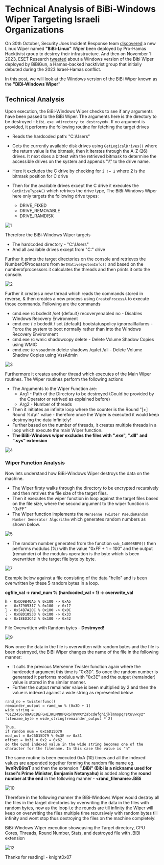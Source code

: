 # Technical Analysis of BiBi-Windows Wiper Targeting Israeli Organizations

On 30th October, Security Joes Incident Response team [discovered](https://www.securityjoes.com/post/bibi-linux-a-new-wiper-dropped-by-pro-hamas-hacktivist-group) a new Linux Wiper named **"BiBi-Linux"** Wiper been deployed by Pro-Hamas Hacktivist group to destroy their infrastructure. And then on November 1 2023, ESET Research [tweeted](https://twitter.com/ESETresearch/status/1719437301900595444) about a Windows version of the Bibi Wiper deployed by BiBiGun, a Hamas-backed hacktivist group that initially debuted during the 2023 Israel-Hamas conflict.

In this post, we will look at the Windows version of the BiBi Wiper known as the **"BiBi-Windows Wiper"**

## Technical Analysis

Upon execution, the BiBi-Windows Wiper checks to see if any arguments have been passed to the BiBi Wiper. The arguments here is the directory to be destroyed - `bibi.exe <directory_to_destroyed>`. If no argument is provided, it performs the following routine for fetching the target drives

- Reads the hardcoded path: "C:\Users"
- Gets the currently available disk drives using `GetLogicalDrives()` where the return value is the bitmask, then it iterates through the A-Z (26) drives. It next does a bittest with the retrieved bitmask to determine the accessible drives on the system and appends ":\\" to the drive name.
- Here it excludes the C drive by checking for `i != 2` where 2 is the bitmask position for C drive
- Then for the available drives except the C drive it executes the `GetDriveTypeA()` which retrives the drive type, The BiBi-Windows Wiper here only targets the following drive types:

  - DRIVE_FIXED
  - DRIVE_REMOVABLE
  - DRIVE_RAMDISK

![1](https://github.com/knight0x07/BiBi-Windows-Wiper-Analysis/assets/60843949/44f0d6bd-2ea6-4d93-8f4f-208f7b73126e)

Therefore the BiBi-Windows Wiper targets
- The hardcoded directory - "C:\Users"
- And all available drives except from "C:\" drive

Further it prints the target directories on the console and retrieves the NumberOfProcessors from `GetNativeSystemInfo()` and based on the numberofprocessors it calculates the threads and then prints it onto the console.

![2](https://github.com/knight0x07/BiBi-Windows-Wiper-Analysis/assets/60843949/4828d72d-058c-4e5e-8602-a51077c45a4f)

Further it creates a new thread which reads the commands stored in reverse, & then creates a new process using `CreateProcessA` to execute those commands. Following are the commands

- cmd.exe /c bcdedit /set {default} recoveryenabled no - Disables Windows Recovery Environment 
- cmd.exe / c bcdedit / set {default} bootstatuspolicy ignoreallfailures - Force the system to boot normally rather than into the Windows Recovery Environment
- cmd.exe /c wmic shadowcopy delete - Delete Volume Shadow Copies using WMIC
- cmd.exe /c  vssadmin delete   shadows /quIet /all - Delete Volume Shadow Copies using VssAdmin

![3](https://github.com/knight0x07/BiBi-Windows-Wiper-Analysis/assets/60843949/c345a18d-df95-4515-9a0d-db075e7c3080)

Furthermore it creates another thread which executes of the Main Wiper routines. The Wiper routines perform the following actions

- The Arguments to the Wiper Function are:
	- Arg1 - Path of the Directory to be destroyed (Could be provided by the Operator or retrived as explained before)
	- Arg2 - Number of threads
- Then it initiates an infinite loop where the counter is the Round "[+] Round %d\n" value - therefore once the Wiper is executed it would keep destroying the data infinitely!
- Further based on the number of threads, it creates multiple threads in a loop which execute the main Wiper function.
- **The BiBi-Windows wiper excludes the files with ".exe", ".dll" and ".sys" extension**

![4](https://github.com/knight0x07/BiBi-Windows-Wiper-Analysis/assets/60843949/cd0ea284-eb37-413b-a245-78d81d759382)

### Wiper Function Analysis

Now lets understand how BiBi-Windows Wiper destroys the data on the machine.

- The Wiper firsty walks through the directory to be encrypted recursively and then retrives the file size of the target files.
- Then it executes the wiper function in loop against the target files based on the file size, where the second argument to the wiper function is "0xFF"
- The Wiper function implements the `Mersenne Twister PseudoRandom Number Generator Algorithm` which generates random numbers as shown below.

![5](https://github.com/knight0x07/BiBi-Windows-Wiper-Analysis/assets/60843949/976436bf-a95b-40e3-9f57-a1187a04006b)

- The random number generated from the function `sub_140008BF0()` then performs modulus (%) with the value "0xFF + 1 = 100" and the output (remainder) of the modulus operation is the byte which is been overwritten in the target file byte by byte.

![7](https://github.com/knight0x07/BiBi-Windows-Wiper-Analysis/assets/60843949/fd0acb14-f92b-46d4-865e-9be23920ee8f)

Example below against a file consisting of the data "hello" and is been overwritten by these 5 random bytes in a loop.

**ogfile_val -> rand_num % (hardcoded_val + 1) -> overwrite_val**

```    
h - 0xDD9B40A5 % 0x100 -> 0xA5
e - 0x37905317 % 0x100 -> 0x17
l - 0x54B7A20C % 0x100 -> 0x0C
l - 0xDBD10533 % 0x100 -> 0x33
o - 0x18ED3C42 % 0x100 -> 0x42
```
File Overwritten with Random bytes - **Destroyed!**

![9](https://github.com/knight0x07/BiBi-Windows-Wiper-Analysis/assets/60843949/460563a8-5f4d-4482-b904-a79074d77858)

Now once the data in the file is overwritten with random bytes and the file is been destroyed, the BiBi Wiper changes the name of the file in the following manner:

- It calls the previous Mersenne Twister function again where the hardcoded argument this time is "0x3D". So once the random number is generated it performs modulus with "0x3E" and the output (remainder) value is stored in the similar manner.
- Further the output remainder value is been multiplied by 2 and then the value is indexed against a wide string as represented below

```
rand_no = twisterfunc()
remainder_output = rand_no % (0x3D + 1)
wide_string = "0123456789ABCDEFGHIJKLMNOPQRSTUVWXYZabcdefghijklmnopqrstuvwxyz"
filename_byte = wide_string[remainder_output * 2]

Thus,
if random num = 0xC6D15D79
mod_out = 0xC6D15D79 % 0x3E => 0x31
offset = 0x31 × 0x2 = 0x62
so the 62nd indexed value in the wide string becomes one of the character for the filename. In this case the value is "n"

```
The same routine is been executed 0xA (10) times and all the indexed values are appended together forming the random file name eg. **1wnRvB6teT** and then the extension **".BiBi" (Bibi is a nickname used for Israel's Prime Minister, Benjamin Netanyahu)** is added along the **round number at the end** in the following manner - **<rand_filename>.BiBi<roundno>**

![10](https://github.com/knight0x07/BiBi-Windows-Wiper-Analysis/assets/60843949/7a1167a3-3f47-4b46-911d-eb61ca6500dd)

Therefore in the following manner the BiBi-Windows Wiper would destroy all the files in the target directories by overwriting the data in the files with random bytes, now as the loop i.e the rounds are till infinity the Wiper will keep on overwriting the files multiple time recursively with random bytes till infinity and wont stop thus destroying the files on the machine completely!

BiBi-Windows Wiper execution showcasing the Target directory, CPU Cores, Threads, Round Number, Stats, and destroyed file with .BiBi extension

![12](https://github.com/knight0x07/BiBi-Windows-Wiper-Analysis/assets/60843949/6221f60a-5b3d-41d3-b6e5-4f9dd02834ea)


Thanks for reading! - knight0x07






